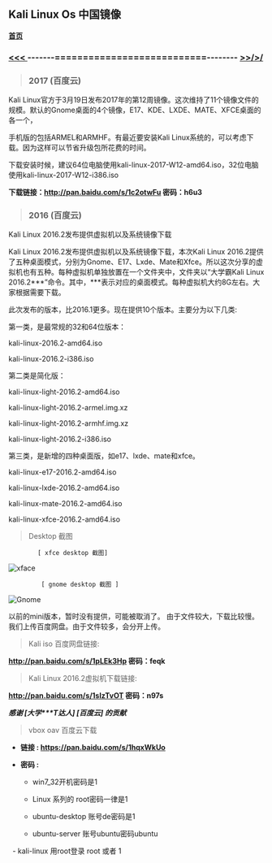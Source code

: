 Kali Linux Os  中国镜像
----------------------

**[首页][index]**

### [ \<\<< ][before]     -------===========================-------- [ >>/>/ ][next] ###


> ### 2017 (百度云)

Kali Linux官方于3月19日发布2017年的第12周镜像。这次维持了11个镜像文件的规模。默认的Gnome桌面的4个镜像，E17、KDE、LXDE、MATE、XFCE桌面的各一个，

手机版的包括ARMEL和ARMHF。有最近要安装Kali Linux系统的，可以考虑下载。因为这样可以节省升级包所花费的时间。

下载安装时候，建议64位电脑使用kali-linux-2017-W12-amd64.iso，32位电脑使用kali-linux-2017-W12-i386.iso

 **下载链接：http://pan.baidu.com/s/1c2otwFu 密码：h6u3**


> ### 2016 (百度云)  

 Kali Linux 2016.2发布提供虚拟机以及系统镜像下载

 Kali Linux 2016.2发布提供虚拟机以及系统镜像下载，本次Kali Linux 2016.2提供了五种桌面模式，分别为Gnome、E17、Lxde、Mate和Xfce。所以这次分享的虚拟机也有五种。每种虚拟机单独放置在一个文件夹中，文件夹以“大学霸Kali Linux 2016.2\*\*\*”命令。其中，\***表示对应的桌面模式。每种虚拟机大约8G左右。大家根据需要下载。

 此次发布的版本，比2016.1更多。现在提供10个版本。主要分为以下几类:

 第一类，是最常规的32和64位版本：

 kali-linux-2016.2-amd64.iso

 kali-linux-2016.2-i386.iso

 第二类是简化版：

 kali-linux-light-2016.2-amd64.iso

 kali-linux-light-2016.2-armel.img.xz

 kali-linux-light-2016.2-armhf.img.xz

 kali-linux-light-2016.2-i386.iso

 第三类，是新增的四种桌面版，如e17、lxde、mate和xfce。

 kali-linux-e17-2016.2-amd64.iso

 kali-linux-lxde-2016.2-amd64.iso

 kali-linux-mate-2016.2-amd64.iso

 kali-linux-xfce-2016.2-amd64.iso

> Desktop 截图

			[ xfce desktop 截图]

![xface](http://img.blog.csdn.net/20160901105850586?watermark/2/text/aHR0cDovL2Jsb2cuY3Nkbi5uZXQv/font/5a6L5L2T/fontsize/400/fill/I0JBQkFCMA==/dissolve/70/gravity/Center)

             [ gnome desktop 截图 ]

![Gnome](http://img.blog.csdn.net/20160901105840289?watermark/2/text/aHR0cDovL2Jsb2cuY3Nkbi5uZXQv/font/5a6L5L2T/fontsize/400/fill/I0JBQkFCMA==/dissolve/70/gravity/Center)

 以前的mini版本，暂时没有提供，可能被取消了。
 由于文件较大，下载比较慢。我们上传百度网盘。由于文件较多，会分开上传。

> Kali iso 百度网盘链接:

 **http://pan.baidu.com/s/1pLEk3Hp 密码：feqk**

 > Kali Linux 2016.2虚拟机下载链接:

**http://pan.baidu.com/s/1slzTvOT 密码：n97s**


**_感谢 [大学\*\*\*T达人] [百度云] 的贡献_**


> vbox oav 百度云下载

- **链接 : https://pan.baidu.com/s/1hqxWkUo**

- **密码 :**

   - win7_32开机密码是1

   - Linux 系列的 root密码一律是1

   - ubuntu-desktop 账号de密码是1

   - ubuntu-server 账号ubuntu密码ubuntu

   - kali-linux 用root登录 root 或者 1

[before]: https://hewei-github.github.io/wechat/w0.html
[next]: https://hewei-github.github.io/wechat/w2.html
[nav]: https://hewei-github.github.io/nav/main.html
[index]: https://hewei-github.github.io/

